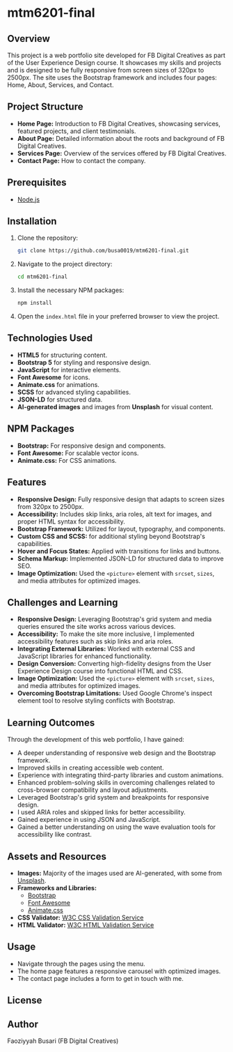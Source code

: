 # mtm6201-final

## Overview
This project is a web portfolio site developed for FB Digital Creatives as part of the User Experience Design course. It showcases my skills and projects and is designed to be fully responsive from screen sizes of 320px to 2500px. The site uses the Bootstrap framework and includes four pages: Home, About, Services, and Contact.

## Project Structure
- **Home Page:** Introduction to FB Digital Creatives, showcasing services, featured projects, and client testimonials.
- **About Page:** Detailed information about the roots and background of FB Digital Creatives.
- **Services Page:** Overview of the services offered by FB Digital Creatives.
- **Contact Page:** How to contact the company.

## Prerequisites
- [Node.js](https://nodejs.org/en/)

## Installation
1. Clone the repository:
    ```sh
    git clone https://github.com/busa0019/mtm6201-final.git
    ```
2. Navigate to the project directory:
    ```sh
    cd mtm6201-final
    ```
3. Install the necessary NPM packages:
    ```sh
    npm install
    ```
4. Open the `index.html` file in your preferred browser to view the project.

## Technologies Used
- **HTML5** for structuring content.
- **Bootstrap 5** for styling and responsive design.
- **JavaScript** for interactive elements.
- **Font Awesome** for icons.
- **Animate.css** for animations.
- **SCSS** for advanced styling capabilities.
- **JSON-LD** for structured data.
- **AI-generated images** and images from **Unsplash** for visual content.

## NPM Packages
- **Bootstrap:** For responsive design and components.
- **Font Awesome:** For scalable vector icons.
- **Animate.css:** For CSS animations.

## Features
- **Responsive Design:** Fully responsive design that adapts to screen sizes from 320px to 2500px.
- **Accessibility:** Includes skip links, aria roles, alt text for images, and proper HTML syntax for accessibility.
- **Bootstrap Framework:** Utilized for layout, typography, and components.
- **Custom CSS and SCSS:** for additional styling beyond Bootstrap's capabilities.
- **Hover and Focus States:** Applied with transitions for links and buttons.
- **Schema Markup:** Implemented JSON-LD for structured data to improve SEO.
- **Image Optimization:** Used the `<picture>` element with `srcset`, `sizes`, and media attributes for optimized images.

## Challenges and Learning
- **Responsive Design:** Leveraging Bootstrap's grid system and media queries ensured the site works across various devices.
- **Accessibility:** To make the site more inclusive, I implemented accessibility features such as skip links and aria roles.
- **Integrating External Libraries:** Worked with external CSS and JavaScript libraries for enhanced functionality.
- **Design Conversion:** Converting high-fidelity designs from the User Experience Design course into functional HTML and CSS.
- **Image Optimization:** Used the `<picture>` element with `srcset`, `sizes`, and media attributes for optimized images.
- **Overcoming Bootstrap Limitations:** Used Google Chrome's inspect element tool to resolve styling conflicts with Bootstrap.

## Learning Outcomes
Through the development of this web portfolio, I have gained:
- A deeper understanding of responsive web design and the Bootstrap framework.
- Improved skills in creating accessible web content.
- Experience with integrating third-party libraries and custom animations.
- Enhanced problem-solving skills in overcoming challenges related to cross-browser compatibility and layout adjustments.
- Leveraged Bootstrap's grid system and breakpoints for responsive design.
- I used ARIA roles and skipped links for better accessibility.
- Gained experience in using JSON and JavaScript.
- Gained a better understanding on using the wave evaluation tools for accessibility like contrast.

## Assets and Resources
- **Images:** Majority of the images used are AI-generated, with some from [Unsplash](https://unsplash.com/).
- **Frameworks and Libraries:**
  - [Bootstrap](https://getbootstrap.com/)
  - [Font Awesome](https://fontawesome.com/)
  - [Animate.css](https://animate.style/)
- **CSS Validator:** [W3C CSS Validation Service](https://jigsaw.w3.org/css-validator/#validate_by_input)
- **HTML Validator:** [W3C HTML Validation Service](https://validator.w3.org/)

## Usage
- Navigate through the pages using the menu.
- The home page features a responsive carousel with optimized images.
- The contact page includes a form to get in touch with me.

## License


## Author
Faoziyyah Busari (FB Digital Creatives)
